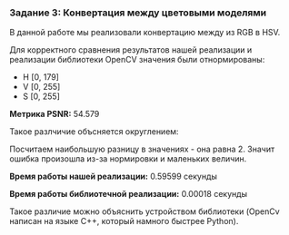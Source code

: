 ### Задание 3: Конвертация между цветовыми моделями

В данной работе мы реализовали конвертацию между из RGB в HSV.

Для корректного сравнения результатов нашей реализации и реализации библиотеки OpenCV значения были отнормированы:
+ H [0, 179]
+ V [0, 255]
+ S [0, 255]

**Метрика PSNR:** 54.579

Такое разлчичие объсняется округлением:

Посчитаем наибольшую разницу в значениях - она равна 2. Значит ошибка произошла из-за нормировки и маленьких величин.

**Время работы нашей реализации:** 0.59599 секунды

**Время работы библиотечной реализации:** 0.00018 секунды

Такое различие можно объяснить устройством библиотеки (OpenCv написан на языке C++, который намного быстрее Python).
